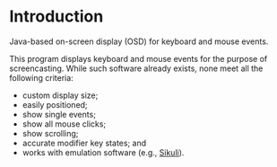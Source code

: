 # Introduction

Java-based on-screen display (OSD) for keyboard and mouse events.

This program displays keyboard and mouse events for the purpose of screencasting. While such software already exists, none meet all the following criteria:

* custom display size;
* easily positioned;
* show single events;
* show all mouse clicks;
* show scrolling;
* accurate modifier key states; and
* works with emulation software (e.g., [Sikuli](http://sikulix.com/)).

